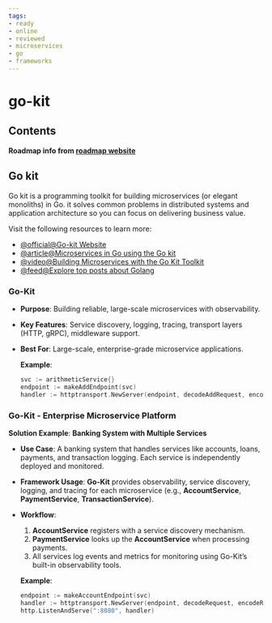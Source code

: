 ```yaml
---
tags:
- ready
- online
- reviewed
- microservices
- go
- frameworks
---
```


# go-kit

## Contents

__Roadmap info from [roadmap website](https://roadmap.sh/golang/go-microservices/go-kit)__

## Go kit

Go kit is a programming toolkit for building microservices (or elegant monoliths) in Go. it solves common problems in distributed systems and application architecture so you can focus on delivering business value.

Visit the following resources to learn more:

- [@official@Go-kit Website](https://gokit.io/)
- [@article@Microservices in Go using the Go kit](https://dev.to/eminetto/microservices-in-go-using-the-go-kit-jjf)
- [@video@Building Microservices with the Go Kit Toolkit](https://www.youtube.com/watch?v=sjd2ePF3CuQ)
- [@feed@Explore top posts about Golang](https://app.daily.dev/tags/golang?ref=roadmapsh)

### __Go-Kit__

- __Purpose__: Building reliable, large-scale microservices with observability.
- __Key Features__: Service discovery, logging, tracing, transport layers (HTTP, gRPC), middleware support.
- __Best For__: Large-scale, enterprise-grade microservice applications.

   __Example__:

   ```go
   svc := arithmeticService{}
   endpoint := makeAddEndpoint(svc)
   handler := httptransport.NewServer(endpoint, decodeAddRequest, encodeResponse)
   ```

### __Go-Kit__ - Enterprise Microservice Platform

   __Solution Example__: __Banking System with Multiple Services__

- __Use Case__: A banking system that handles services like accounts, loans, payments, and transaction logging. Each service is independently deployed and monitored.
- __Framework Usage__: __Go-Kit__ provides observability, service discovery, logging, and tracing for each microservice (e.g., __AccountService__, __PaymentService__, __TransactionService__).
- __Workflow__:
     1. __AccountService__ registers with a service discovery mechanism.
     2. __PaymentService__ looks up the __AccountService__ when processing payments.
     3. All services log events and metrics for monitoring using Go-Kit’s built-in observability tools.

   __Example__:

   ```go
   endpoint := makeAccountEndpoint(svc)
   handler := httptransport.NewServer(endpoint, decodeRequest, encodeResponse)
   http.ListenAndServe(":8080", handler)
   ```
